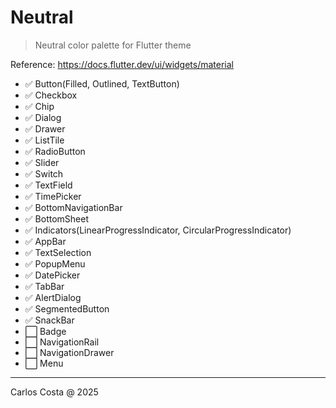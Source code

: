 # Neutral

> Neutral color palette for Flutter theme

Reference: https://docs.flutter.dev/ui/widgets/material

- ✅ Button(Filled, Outlined, TextButton)
- ✅ Checkbox
- ✅ Chip
- ✅ Dialog
- ✅ Drawer
- ✅ ListTile
- ✅ RadioButton
- ✅ Slider
- ✅ Switch
- ✅ TextField
- ✅ TimePicker
- ✅ BottomNavigationBar
- ✅ BottomSheet
- ✅ Indicators(LinearProgressIndicator, CircularProgressIndicator)
- ✅ AppBar
- ✅ TextSelection
- ✅ PopupMenu
- ✅ DatePicker
- ✅ TabBar
- ✅ AlertDialog
- ✅ SegmentedButton
- ✅ SnackBar
- ⬜ Badge
- ⬜ NavigationRail
- ⬜ NavigationDrawer
- ⬜ Menu

---

Carlos Costa @ 2025